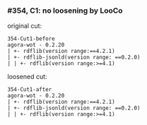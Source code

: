 ### #354, C1: no loosening by LooCo
original cut:

```
354-Cut1-before
agora-wot - 0.2.20
| +- rdflib(version range:==4.2.1)
| +- rdflib-jsonld(version range: ==0.2.0)
| | +- rdflib(version range:>=4.1)
```




loosened cut:
```
354-Cut1-after
agora-wot - 0.2.20
| +- rdflib(version range:==4.2.1)
| +- rdflib-jsonld(version range: ==0.2.0)
| | +- rdflib(version range:>=4.1)
```




